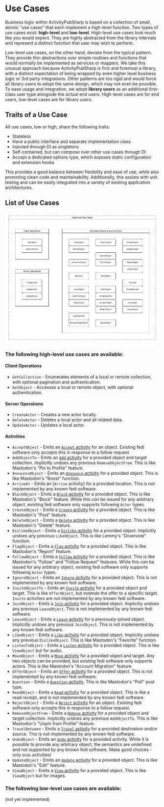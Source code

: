 # Use Cases

Business logic within ActivityPubSharp is based on a collection of small, atomic "use cases" that each implement a high-level function.
Two types of use cases exist: **high-level** and **low-level**.
High-level use cases look much like you would expect.
They are highly abstracted from the library internals and represent a distinct function that user may wish to perform.

Low-level use cases, on the other hand, deviate from the typical pattern.
They provide thin abstractions over simple routines and functions that would normally be implemented as services or mappers.
We take this unusual approach because ActivityPubSharp is first and foremost a library, with a distinct expectation of being wrapped by even higher level business logic or 3rd party integrations.
Other patterns are too rigid and would force all library users to adopt the same design, which may not even be possible.
To ease usage and integration, we adopt **library users** as an additional first-class user type alongside the *actual* end users.
High-level cases are for end users, low-level cases are for library users.

## Traits of a Use Case

All use cases, low or high, share the following traits:
* Stateless
* Have a public interface and separate implementation class
* Injected through DI as singletons
* Self-contained, but can compose over other use cases through DI
* Accept a dedicated options type, which exposes static configuration and extension hooks

This provides a good balance between flexibility and ease of use, while also promoting clean code and maintainability.
Additionally, this assists with unit testing and can be easily integrated into a variety of existing application architectures.

## List of Use Cases

![Labeled boxes showing the categories and names of all use cases.](use_cases.drawio.png)

### The following high-level use cases are available:

#### Client Operations
* `GetCollection` - Enumerates elements of a local or remote collection, with optional pagination and authentication.
* `GetObject` - Accesses a local or remote object, with optional authentication.

#### Server Operations
* `CreateActor` - Creates a new actor locally.
* `DeleteActor` - Deletes a local actor and all related data.
* `UpdateActor` - Updates a local actor.

#### Activities
* `AcceptObject` - Emits an [`Accept` activity](https://www.w3.org/TR/activitystreams-vocabulary/#dfn-accept) for an object. Existing fedi software only accepts this in response to a follow request.
* `AddObjectTo` - Emits an [`Add` activity](https://www.w3.org/TR/activitystreams-vocabulary/#dfn-add) for a provided object and target collection. Implicitly undoes any previous `RemoveObjectFrom`. This is like Mastodon's "Pin to Profile" feature.
* `AnnounceObject` - Emits an [`Announce` activity](https://www.w3.org/TR/activitystreams-vocabulary/#dfn-announce) for a provided object. This is like Mastodon's "Boost" function.
* `ArriveAt` - Emits an [`Arrive` activity] for a provided location. This is not implemented by any known fedi software.
* `BlockObject` - Emits a [`Block` activity](https://www.w3.org/TR/activitystreams-vocabulary/#dfn-block) for a provided object. This is like Mastodon's "Block" feature. While this *can* be issued for any arbitrary object, existing fedi software only supports following `Actor` types.
* `CreateObject` - Emits a [`Create` activity](https://www.w3.org/TR/activitystreams-vocabulary/#dfn-create) for a provided object. This is like Mastodon's "Post" feature.
* `DeleteObject` - Emits a [`Delete` activity](https://www.w3.org/TR/activitystreams-vocabulary/#dfn-delete) for a provided object. This is like Mastodon's "Delete" feature.
* `DislikeObject` - Emits a [`Dislike` activity](https://www.w3.org/TR/activitystreams-vocabulary/#dfn-dislike) for a provided object. Implicitly undoes any previous `LikeObject`. This is like Lemmy's "Downvote" function.
* `FlagObject` - Emits a [`Flag` activity](https://www.w3.org/TR/activitystreams-vocabulary/#dfn-flag) for a provided object. This is like Mastodon's "Report" feature.
* `FollowObject` - Emits a [`Follow` activity](https://www.w3.org/TR/activitystreams-vocabulary/#dfn-follow) for a provided object. This is like Mastodon's "Follow" and "Follow Request" features. While this *can* be issued for any arbitrary object, existing fedi software only supports following `Actor` types.
* `IgnoreObject` - Emits an [`Ignore` activity](https://www.w3.org/TR/activitystreams-vocabulary/#dfn-ignore) for a provided object. This is not implemented by any known fedi software.
* `InviteObjectTo` - Emits an [`Invite` activity](https://www.w3.org/TR/activitystreams-vocabulary/#dfn-invite) for a provided object and target. This is like `OfferObject`, but extends the offer to a specific target. `Invite` activities are not implemented by any known fedi software.
* `JoinObject` - Emits a [`Join` activity](https://www.w3.org/TR/activitystreams-vocabulary/#dfn-join) for a provided object. Implicitly undoes any previous `LeaveObject`. This is not implemented by any known fedi software.
* `LeaveObject` - Emits a [`Leave` activity](https://www.w3.org/TR/activitystreams-vocabulary/#dfn-leave) for a previously-joined object. Implicitly undoes any previous `JoinObject`. This is not implemented by any known fedi software.
* `LikeObject` - Emits a [`Like` activity](https://www.w3.org/TR/activitystreams-vocabulary/#dfn-like) for a provided object. Implicitly undoes any previous `DislikeObject`. This is like Mastodon's "Favorite" function.
* `ListenToObject` - Emits a [`Listen` activity](https://www.w3.org/TR/activitystreams-vocabulary/#dfn-listen) for a provided object. This is like `ViewObject` but for audio.
* `MoveObject` - Emits a [`Move` activity](https://www.w3.org/TR/activitystreams-vocabulary/#dfn-move) for a provided object and target. Any two objects can be provided, but existing fedi software only supports actors. This is like Mastodon's "Account Migration" feature.
* `OfferObject` - Emits an [`Offer` activity](https://www.w3.org/TR/activitystreams-vocabulary/#dfn-offer) for a provided object. This is not implemented by any known fedi software.
* `Question` - Emits a [`Question` activity](https://www.w3.org/TR/activitystreams-vocabulary/#dfn-question). This is like Mastodon's "Poll" post type.
* `ReadObject` - Emits a [`Read` activity](https://www.w3.org/TR/activitystreams-vocabulary/#dfn-read) for a provided object. This is like a read receipt, and is not implemented by any known fedi software.
* `RejectObject` - Emits a [`Reject` activity](https://www.w3.org/TR/activitystreams-vocabulary/#dfn-reject) for an object. Existing fedi software only accepts this in response to a follow request.
* `RemoveObjectFrom` - Emits a [`Remove` activity](https://www.w3.org/TR/activitystreams-vocabulary/#dfn-remove) for a provided object and target collection. Implicitly undoes any previous `AddObjectTo`. This is like Mastodon's "Unpin from Profile" feature.
* `TravelBetween` - Emits a [`Travel` activity](https://www.w3.org/TR/activitystreams-vocabulary/#dfn-travel) for a provided destination and/or source. This is not implemented by any known fedi software.
* `UndoObject` - Emits an [`Undo` activity](https://www.w3.org/TR/activitystreams-vocabulary/#dfn-undo) for a provided activity. While it is *possible* to provide any arbitrary object, the semantics are undefined and not supported by any known fedi software. Make good choices - only `Undo` activities!
* `UpdateObject` - Emits an [`Update` activity](https://www.w3.org/TR/activitystreams-vocabulary/#dfn-update) for a provided object. This is like Mastodon's "Edit" feature.
* `ViewObject` - Emits a [`View` activity](https://www.w3.org/TR/activitystreams-vocabulary/#dfn-view) for a provided object. This is like `ViewObject` but for images.


### The following low-level use cases are available:

(not yet implemented)